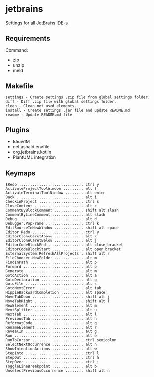 
# jetbrains
Settings for all JetBrains IDE-s

## Requirements
Command:
 - zip
 - unzip
 - meld

## Makefile

	settings - Create settings .zip file from global settings folder.
	diff - Diff .zip file with global settings folder.
	clean - Clean not used elements.
	install - Create settings .jar file and update README.md
	readme - Update README.md file

## Plugins

 - IdeaVIM
 - net.ashald.envfile
 - org.jetbrains.kotlin
 - PlantUML integration

## Keymaps

	$Redo ............................. ctrl y
	ActivateProjectToolWindow ......... alt f
	ActivateTerminalToolWindow ........ alt enter
	Back .............................. alt i
	CheckinProject .................... ctrl s
	CloseContent ...................... alt c
	CommentByBlockComment ............. shift alt slash
	CommentByLineComment .............. alt slash
	Debug ............................. alt d
	Debugger.PopFrame ................. ctrl k
	EditSourceInNewWindow ............. shift alt space
	Editor Redo ....................... ctrl y
	EditorCloneCaretAbove ............. alt k
	EditorCloneCaretBelow ............. alt j
	EditorCodeBlockEnd ................ alt close_bracket
	EditorCodeBlockStart .............. alt open_bracket
	ExternalSystem.RefreshAllProjects . shift alt r
	FileChooser.NewFolder ............. alt m
	FindInPath ........................ alt p
	Forward ........................... alt o
	Generate .......................... alt m
	GotoAction ........................ alt a
	GotoDeclaration ................... alt g
	GotoFile .......................... alt s
	GotoNextError ..................... alt tab
	HippieBackwardCompletion .......... alt space
	MoveTabDown ....................... shift alt j
	MoveTabRight ...................... shift alt l
	NewElement ........................ alt m
	NextSplitter ...................... alt u
	NextTab ........................... alt l
	PreviousTab ....................... alt h
	ReformatCode ...................... alt q
	RenameElement ..................... alt r
	RevealIn .......................... alt g
	Run ............................... alt e
	RunToCursor ....................... ctrl semicolon
	SelectNextOccurrence .............. alt n
	ShowIntentionActions .............. alt w
	StepInto .......................... ctrl l
	StepOut ........................... ctrl h
	StepOver .......................... ctrl j
	ToggleLineBreakpoint .............. alt b
	UnselectPreviousOccurrence ........ shift alt n

	